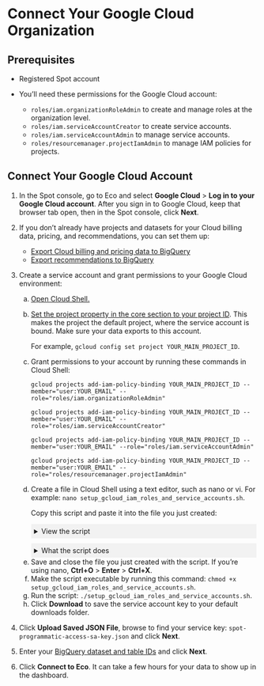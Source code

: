# Connect Your Google Cloud Organization

## Prerequisites

* Registered Spot account

* You’ll need these permissions for the Google Cloud account:
   * `roles/iam.organizationRoleAdmin` to create and manage roles at the organization level.
   * `roles/iam.serviceAccountCreator` to create service accounts.
   * `roles/iam.serviceAccountAdmin` to manage service accounts.
   * `roles/resourcemanager.projectIamAdmin` to manage IAM policies for projects.

## Connect Your Google Cloud Account

1. In the Spot console, go to Eco and select **Google Cloud** &gt; **Log in to your Google Cloud account**. After you sign in to Google Cloud, keep that browser tab open, then in the Spot console, click **Next**.
2. If you don’t already have projects and datasets for your Cloud billing data, pricing, and recommendations, you can set them up:
   * [Export Cloud billing and pricing data to BigQuery](https://cloud.google.com/billing/docs/how-to/export-data-bigquery)
   * [Export recommendations to BigQuery](https://cloud.google.com/billing/docs/how-to/export-data-bigquery) 
3. Create a service account and grant permissions to your Google Cloud environment:
   <ol style="list-style-type: lower-alpha;">
    <li>
      <a href="https://cloud.google.com/shell/docs/using-cloud-shell">Open Cloud Shell.</a>
    </li>
    <li>
      <p><a href="https://cloud.google.com/sdk/gcloud/reference/config/set?id=examples#:~:text=gcloud_command%2Dline_tool_preferences.-,EXAMPLES,-To%20set%20the">Set the project property in the core section to your project ID</a>. This makes the project the default project, where the service account is bound. Make sure your data exports to this account.</p>
      <p>For example, <code>gcloud config set project YOUR_MAIN_PROJECT_ID</code>.</p>
    </li>
    <li>
      <p>Grant permissions to your account by running these commands in Cloud Shell:</p>
      <p><code>gcloud projects add-iam-policy-binding YOUR_MAIN_PROJECT_ID --member="user:YOUR_EMAIL" --role="roles/iam.organizationRoleAdmin"</code></p>
      <p><code>gcloud projects add-iam-policy-binding YOUR_MAIN_PROJECT_ID --member="user:YOUR_EMAIL" --role="roles/iam.serviceAccountCreator"</code></p>
      <p><code>gcloud projects add-iam-policy-binding YOUR_MAIN_PROJECT_ID --member="user:YOUR_EMAIL" --role="roles/iam.serviceAccountAdmin"</code></p>
      <p><code>gcloud projects add-iam-policy-binding YOUR_MAIN_PROJECT_ID --member="user:YOUR_EMAIL" --role="roles/resourcemanager.projectIamAdmin"</code></p>
    </li>
    <li>
      <p>Create a file in Cloud Shell using a text editor, such as nano or vi. For example: <code>nano setup_gcloud_iam_roles_and_service_accounts.sh</code>.</p>
      <p>Copy this script and paste it into the file you just created:</p>

      <details style="background:#f2f2f2; padding:6px; margin:10px 0px 0px 0px">
        <summary markdown="span"; font-weight:600" >View the script</summary>

   <div style="padding-left:16px">

     ````     
     # Ensures the script exits on error and fails on pipeline errors
     set -euo pipefail
   
     log_error() {
       echo "ERROR: $1" >&2
     }
   
     log_success() {
       echo "SUCCESS: $1"
     }
   
     validate_command() {
       if [ $? -ne 0 ]; then
         log_error "$1"
         exit 1
       else
         log_success "$2"
       fi
     }
   
     echo "Fetching org ID..."
     ANALYSIS_ORG_ID="$(gcloud projects get-ancestors $(gcloud config get-value project --quiet) | awk '/TYPE: organization/{print id} {id=$2}')"
     SERVICE_ACCOUNT_ORG_ID="$ANALYSIS_ORG_ID"
     validate_command "Failed to get org ID" "Fetched org ID successfully."
   
     CURRENT_PROJECT_ID=$(gcloud config get-value project --quiet)
     ANALYSIS_PROJECTS=("$CURRENT_PROJECT_ID")
     SERVICE_ACCOUNT_PROJECT_LIST=("$CURRENT_PROJECT_ID")

     ANALYSIS_ORG_ROLES=("roles/billing.viewer" "roles/browser")
     ANALYSIS_EMAILS=("ross.hardin@flexera.com" "greg.kuderna@flexera.com")
     ANALYSIS_PROJECT_ROLE="roles/bigquery.dataViewer" 
     ANALYSIS_CUSTOM_ROLE_NAME="spot_read_only_custom_role"
     ANALYSIS_CUSTOM_ROLE_TITLE="Spot Read-Only Custom Role"
     ANALYSIS_CUSTOM_ROLE_DESCRIPTION="Spot Read-Only Permissions needed for programmatic visibility into commitment and cost data"
     ANALYSIS_CUSTOM_ROLE_PERMISSIONS="bigquery.capacityCommitments.get,bigquery.capacityCommitments.list,bigquery.jobs.listAll,cloudasset.assets.exportComputeCommitments,cloudasset.assets.listComputeCommitments,compute.commitments.get,compute.commitments.list,compute.instances.get,compute.instances.list,recommender.bigqueryCapacityCommitmentsInsights.get,recommender.bigqueryCapacityCommitmentsInsights.list,recommender.bigqueryCapacityCommitmentsRecommendations.get,recommender.bigqueryCapacityCommitmentsRecommendations.list,recommender.commitmentUtilizationInsights.get,recommender.commitmentUtilizationInsights.list,recommender.spendBasedCommitmentInsights.get,recommender.spendBasedCommitmentInsights.list,recommender.spendBasedCommitmentRecommendations.get,recommender.spendBasedCommitmentRecommendations.list,recommender.spendBasedCommitmentRecommenderConfig.get,recommender.usageCommitmentRecommendations.get,recommender.usageCommitmentRecommendations.list"
     SERVICE_ACCOUNT_PROJECT_ROLES=("roles/bigquery.dataViewer")
     SERVICE_ACCOUNT_NAME="spot-programmatic-access-sa" #between 6 and 30 characters
     SERVICE_ACCOUNT_DESCRIPTION="Spot Service Account created for Programmatic Access to Resources"
     SERVICE_ACCOUNT_DISPLAY_NAME="spot-programmatic-access-service-account"
     SERVICE_ACCOUNT_CUSTOM_ROLE_NAME="Spot_Programmatic_Access_Role"
     SERVICE_ACCOUNT_CUSTOM_ROLE_TITLE="Spot Programmatic Access Role"
     SERVICE_ACCOUNT_CUSTOM_ROLE_DESCRIPTION="Spot Custom Role for Programmatic Access"
     SERVICE_ACCOUNT_CUSTOM_ROLE_PERMISSIONS="monitoring.timeSeries.list,cloudquotas.quotas.get,cloudquotas.quotas.update,serviceusage.quotas.get,serviceusage.quotas.update,serviceusage.services.get,serviceusage.services.list"
   
     echo "Validating service account IAM roles..."
   
     for ROLE in "roles/bigquery.dataViewer" "roles/bigquery.jobUser" "roles/bigquery.readSessionUser"; do
       echo "Checking if $SERVICE_ACCOUNT_NAME has $ROLE..."
       if [[ -z $(gcloud projects get-iam-policy "$CURRENT_PROJECT_ID" \
             --flatten="bindings[].members" \
             --filter="bindings.members:serviceAccount:$SERVICE_ACCOUNT_NAME@$CURRENT_PROJECT_ID.iam.gserviceaccount.com AND bindings.role:$ROLE" \
             --format="value(bindings.role)") ]]; then
         log_error "Service account does not have $ROLE"
         exit 1
       else
         log_success "Service account has $ROLE"
       fi
     done

     for ROLE in "${ANALYSIS_ORG_ROLES[@]}"; do
       for EMAIL in "${ANALYSIS_EMAILS[@]}"; do
         echo "Adding member: user:$EMAIL to role $ROLE ..."
         gcloud organizations add-iam-policy-binding $ANALYSIS_ORG_ID --role=$ROLE --member="user:$EMAIL"
         validate_command "Failed to add user:$EMAIL to org role $ROLE" "Added user:$EMAIL to org role $ROLE"
       done
     done

     for PROJECT in "${ANALYSIS_PROJECTS[@]}"; do
       for EMAIL in "${ANALYSIS_EMAILS[@]}"; do
         echo "Adding user:$EMAIL to project role $ANALYSIS_PROJECT_ROLE in project $PROJECT..."
         gcloud projects add-iam-policy-binding $PROJECT --role=$ANALYSIS_PROJECT_ROLE --member="user:$EMAIL"
         validate_command "Failed to add user:$EMAIL to project role" "Added user:$EMAIL to project role in $PROJECT"
       done
     done

     echo "Creating custom role $ANALYSIS_CUSTOM_ROLE_NAME..."
     gcloud iam roles create "$ANALYSIS_CUSTOM_ROLE_NAME" --organization=$ANALYSIS_ORG_ID --description="$ANALYSIS_CUSTOM_ROLE_DESCRIPTION" --permissions="$ANALYSIS_CUSTOM_ROLE_PERMISSIONS" --stage="GA" --title="$ANALYSIS_CUSTOM_ROLE_TITLE"
     validate_command "Failed to create custom role" "Created custom role $ANALYSIS_CUSTOM_ROLE_NAME"

     for EMAIL in "${ANALYSIS_EMAILS[@]}"; do
       echo "Granting custom role $ANALYSIS_CUSTOM_ROLE_NAME to $EMAIL..."
       gcloud organizations add-iam-policy-binding $ANALYSIS_ORG_ID --member="user:$EMAIL" --role="organizations/$ANALYSIS_ORG_ID/roles/$ANALYSIS_CUSTOM_ROLE_NAME"
       validate_command "Failed to grant custom role to $EMAIL" "Granted custom role to $EMAIL"
     done

     # You will need roles/iam.serviceAccountCreator to create a service account
     # To Grant the service account access to the project, you need roles/resourcemanager.projectIamAdmin

     echo "Creating service account $SERVICE_ACCOUNT_NAME..."
     gcloud iam service-accounts create $SERVICE_ACCOUNT_NAME --description="$SERVICE_ACCOUNT_DESCRIPTION" --display-name="$SERVICE_ACCOUNT_DISPLAY_NAME"
     validate_command "Failed to create service account" "Created service account $SERVICE_ACCOUNT_NAME" 

     for PROJECT in "${SERVICE_ACCOUNT_PROJECT_LIST[@]}"; do
       for ROLE in "${SERVICE_ACCOUNT_PROJECT_ROLES[@]}"; do
         echo "Adding member: serviceAccount:$SERVICE_ACCOUNT_NAME@$CURRENT_PROJECT_ID.iam.gserviceaccount.com to role $ROLE ..."
         gcloud projects add-iam-policy-binding $PROJECT --role="$ROLE" --member="serviceAccount:$SERVICE_ACCOUNT_NAME@$CURRENT_PROJECT_ID.iam.gserviceaccount.com"
         validate_command "Failed to add service account to project role $ROLE" "Added service account to project role $ROLE"
       done
     done

     echo "Creating custom org level role for service account..."
     gcloud iam roles create "$SERVICE_ACCOUNT_CUSTOM_ROLE_NAME" --organization=$SERVICE_ACCOUNT_ORG_ID --description="$SERVICE_ACCOUNT_CUSTOM_ROLE_DESCRIPTION" --permissions="$SERVICE_ACCOUNT_CUSTOM_ROLE_PERMISSIONS" --stage="GA" --title="$SERVICE_ACCOUNT_CUSTOM_ROLE_TITLE"
     validate_command "Failed to create service account custom role" "Created custom org level role $SERVICE_ACCOUNT_CUSTOM_ROLE_NAME"

     echo "Granting custom role to service account..."
     gcloud organizations add-iam-policy-binding $SERVICE_ACCOUNT_ORG_ID --member="serviceAccount:$SERVICE_ACCOUNT_NAME@$CURRENT_PROJECT_ID.iam.gserviceaccount.com" --role="organizations/$SERVICE_ACCOUNT_ORG_ID/roles/$SERVICE_ACCOUNT_CUSTOM_ROLE_NAME"
     validate_command "Failed to grant custom role to service account" "Granted custom role to service account"

     # You will need roles/iam.serviceAccountAdmin to create this service account key...
     # Or a relevant custom role with iam.serviceAccountKeys.create

     echo "Creating service account key..."
     gcloud iam service-accounts keys create ~/my-sa-key.json --iam-account="$SERVICE_ACCOUNT_NAME@$CURRENT_PROJECT_ID.iam.gserviceaccount.com"
     validate_command "Failed to create service account key" "Created service account key"

     echo "Downloading service account key..."
     cloudshell download my-sa-key.json
     validate_command "Failed to download service account key" "Downloaded service account key"

     echo "Removing local key file..."
     rm ~/my-sa-key.json
     validate_command "Failed to remove local key file" "Removed local key file"

     echo "Onboarding script completed successfully."
    ````

   </div>
   </details>

   <details style="background:#f2f2f2; padding:6px; margin:10px 0px 0px 0px">
        <summary markdown="span"; font-weight:600" >What the script does</summary>

   <div style="padding-left:16px">

   The script automates setting up IAM roles and service accounts in Google Cloud for programmatic access and analysis:
     * Retrieves organization IDs and project IDs for the GC projects.
     * Assigns predefined roles to specific email addresses for both organizational and project-level access.
     * Creates a custom IAM role with specific permissions for data visibility and analysis.
     * Sets up a service account with a custom role and permissions for programmatic access to resources.
     * Generates and downloads a service account key for use in automated processes.

   </div>
   </details>
    </li>
    <li>Save and close the file you just created with the script. If you’re using nano, <b>Ctrl+O</b> &gt; <b>Enter</b> &gt; <b>Ctrl+X</b>.</li>
    <li>Make the script executable by running this command: <code>chmod +x setup_gcloud_iam_roles_and_service_accounts.sh</code>.</li>
    <li>Run the script: <code>./setup_gcloud_iam_roles_and_service_accounts.sh</code>.</li>
    <li>Click <b>Download</b> to save the service account key to your default downloads folder.</li>
   </ol>

4. Click **Upload Saved JSON File**, browse to find your service key: `spot-programmatic-access-sa-key.json` and click **Next**.
5. Enter your [BigQuery dataset and table IDs](https://cloud.google.com/bigquery/docs/listing-datasets) and click **Next**.
6. Click **Connect to Eco**. It can take a few hours for your data to show up in the dashboard.
